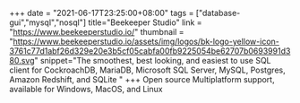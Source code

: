 +++
date = "2021-06-17T23:25:00+08:00"
tags = ["database-gui","mysql","nosql"]
title="Beekeeper Studio"
link = "https://www.beekeeperstudio.io/"
thumbnail = "https://www.beekeeperstudio.io/assets/img/logos/bk-logo-yellow-icon-3761c77d1abf26d329e20e3b5cf05cabfa00fb9225054be62707b0693991d380.svg"
snippet="The smoothest, best looking, and easiest to use SQL client for CockroachDB, MariaDB, Microsoft SQL Server, MySQL, Postgres, Amazon Redshift, and SQLite "
+++
Open source
Multiplatform support, available for Windows, MacOS, and Linux 
